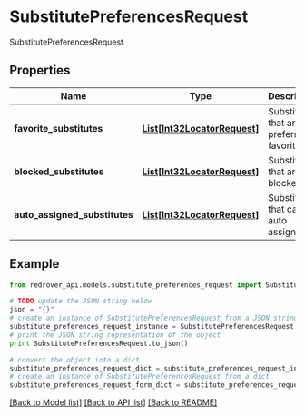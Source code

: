 # SubstitutePreferencesRequest

SubstitutePreferencesRequest

## Properties
Name | Type | Description | Notes
------------ | ------------- | ------------- | -------------
**favorite_substitutes** | [**List[Int32LocatorRequest]**](Int32LocatorRequest.md) | Substitutes that are preferred favorites | [optional] 
**blocked_substitutes** | [**List[Int32LocatorRequest]**](Int32LocatorRequest.md) | Substitutes that are blocked | [optional] 
**auto_assigned_substitutes** | [**List[Int32LocatorRequest]**](Int32LocatorRequest.md) | Substitutes that can be auto assigned | [optional] 

## Example

```python
from redrover_api.models.substitute_preferences_request import SubstitutePreferencesRequest

# TODO update the JSON string below
json = "{}"
# create an instance of SubstitutePreferencesRequest from a JSON string
substitute_preferences_request_instance = SubstitutePreferencesRequest.from_json(json)
# print the JSON string representation of the object
print SubstitutePreferencesRequest.to_json()

# convert the object into a dict
substitute_preferences_request_dict = substitute_preferences_request_instance.to_dict()
# create an instance of SubstitutePreferencesRequest from a dict
substitute_preferences_request_form_dict = substitute_preferences_request.from_dict(substitute_preferences_request_dict)
```
[[Back to Model list]](../README.md#documentation-for-models) [[Back to API list]](../README.md#documentation-for-api-endpoints) [[Back to README]](../README.md)


